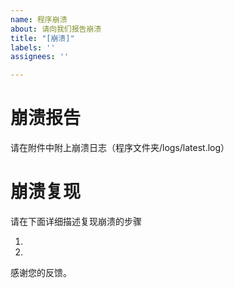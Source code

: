```yaml
---
name: 程序崩溃
about: 请向我们报告崩溃
title: "[崩溃]"
labels: ''
assignees: ''

---
```


# 崩溃报告  

请在附件中附上崩溃日志（程序文件夹/logs/latest.log）  

# 崩溃复现  

请在下面详细描述复现崩溃的步骤

1.

2.

感谢您的反馈。
